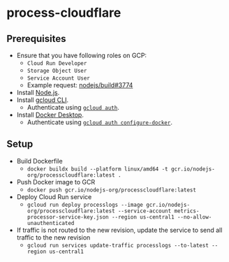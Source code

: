 # process-cloudflare

## Prerequisites

- Ensure that you have following roles on GCP:
  - `Cloud Run Developer`
  - `Storage Object User`
  - `Service Account User`
  - Example request: [nodejs/build#3774][cloud-run-roles-request]
- Install [Node.js][install-nodejs].
- Install [gcloud CLI][install-gcloud-cli].
  - Authenticate using [`gcloud auth`][gcloud-auth].
- Install [Docker Desktop][install-docker-desktop].
  - Authenticate using [`gcloud auth configure-docker`][gcloud-auth-docker].

## Setup

- Build Dockerfile
  - `docker buildx build --platform linux/amd64 -t gcr.io/nodejs-org/processcloudflare:latest .`
- Push Docker image to GCR
  - `docker push gcr.io/nodejs-org/processcloudflare:latest`
- Deploy Cloud Run service
  - `gcloud run deploy processlogs --image gcr.io/nodejs-org/processcloudflare:latest --service-account metrics-processor-service-key.json --region us-central1 --no-allow-unauthenticated`
- If traffic is not routed to the new revision, update the service to send all traffic to the new revision
  - `gcloud run services update-traffic processlogs --to-latest --region us-central1`

[cloud-run-roles-request]: https://github.com/nodejs/build/issues/3774
[gcloud-auth]: https://cloud.google.com/sdk/gcloud/reference/auth
[gcloud-auth-docker]: https://cloud.google.com/sdk/gcloud/reference/auth/configure-docker
[install-docker-desktop]: https://www.docker.com/products/docker-desktop
[install-gcloud-cli]: https://cloud.google.com/sdk/docs/install
[install-nodejs]: https://nodejs.org/en/learn/getting-started/how-to-install-nodejs
